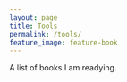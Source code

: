 ```yaml
---
layout: page
title: Tools
permalink: /tools/
feature_image: feature-book
---
```


A list of books I am readying. 